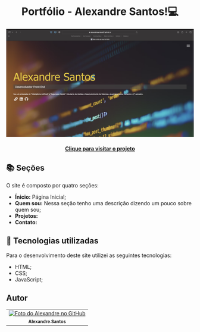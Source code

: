 <h1 align="center"><br>Portfólio - Alexandre Santos!💻</h1>

<!-- 
-->

![Resultado final do projeto](img/preview.png)

<h4 align="center"><a href="https://alexandresantosal91.github.io">Clique para visitar o projeto</a></h4>

## 📚 Seções

O site é composto por quatro seções:

- **Ínicio:** Página Inicial;
- **Quem sou:** Nessa seção tenho uma descrição dizendo um pouco sobre quem sou;
- **Projetos:** 
- **Contato:** 

## 💼 Tecnologias utilizadas

Para o desenvolvimento deste site utilizei as seguintes tecnologias:

- HTML;
- CSS;
- JavaScript;

<h2>Autor</h2>

<table>
  <tr>
    <td align="center">
<a href="https://github.com/alexandresantosal91">
<img src="https://scontent.fudi1-1.fna.fbcdn.net/v/t39.30808-6/277218562_1025517331721248_5018122594978986287_n.jpg?_nc_cat=105&ccb=1-7&_nc_sid=09cbfe&_nc_eui2=AeHJwUQpdx-H8rulHoxtKSffRp84YfzDANpGnzhh_MMA2vT0Atga2YlK2Ja0XwD1zF_e5yjUH7aXRL8hYvtnFAxM&_nc_ohc=jIwLPO9lSGMAX_J9fiC&_nc_ht=scontent.fudi1-1.fna&oh=00_AfCEY7L-bhctixlkfF8KCABN_gt9inXdMiUdE6RpmH0zNw&oe=63C61E2F" width="100px;" alt="Foto do Alexandre no GitHub"/>
<br>
        <sub>
          <b>Alexandre Santos</b>
        </sub>
      </a>
    </td>
  </tr>
</table>
